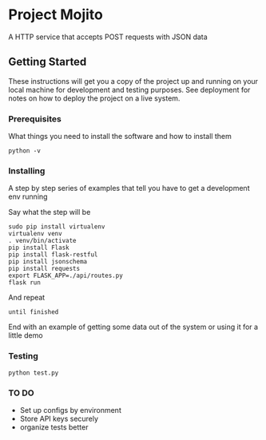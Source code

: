 # Project Mojito

A HTTP service that accepts POST requests with JSON data

## Getting Started

These instructions will get you a copy of the project up and running on your local machine for development and testing purposes. See deployment for notes on how to deploy the project on a live system.

### Prerequisites

What things you need to install the software and how to install them

```
python -v
```

### Installing

A step by step series of examples that tell you have to get a development env running

Say what the step will be

```
sudo pip install virtualenv
virtualenv venv
. venv/bin/activate
pip install Flask
pip install flask-restful
pip install jsonschema
pip install requests
export FLASK_APP=./api/routes.py
flask run
```

And repeat

```
until finished
```

End with an example of getting some data out of the system or using it for a little demo

### Testing

```
python test.py
```

### TO DO
- Set up configs by environment 
- Store API keys securely
- organize tests better
